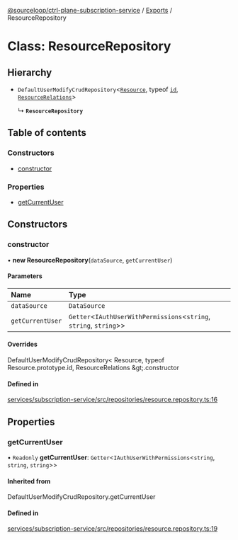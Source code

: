 [@sourceloop/ctrl-plane-subscription-service](../README.md) / [Exports](../modules.md) / ResourceRepository

# Class: ResourceRepository

## Hierarchy

- `DefaultUserModifyCrudRepository`<[`Resource`](Resource.md), typeof [`id`](Resource.md#id), [`ResourceRelations`](../interfaces/ResourceRelations.md)\>

  ↳ **`ResourceRepository`**

## Table of contents

### Constructors

- [constructor](ResourceRepository.md#constructor)

### Properties

- [getCurrentUser](ResourceRepository.md#getcurrentuser)

## Constructors

### constructor

• **new ResourceRepository**(`dataSource`, `getCurrentUser`)

#### Parameters

| Name | Type |
| :------ | :------ |
| `dataSource` | `DataSource` |
| `getCurrentUser` | `Getter`<`IAuthUserWithPermissions`<`string`, `string`, `string`\>\> |

#### Overrides

DefaultUserModifyCrudRepository&lt;
  Resource,
  typeof Resource.prototype.id,
  ResourceRelations
\&gt;.constructor

#### Defined in

[services/subscription-service/src/repositories/resource.repository.ts:16](https://github.com/sourcefuse/arc-saas/blob/c6084d0/services/subscription-service/src/repositories/resource.repository.ts#L16)

## Properties

### getCurrentUser

• `Readonly` **getCurrentUser**: `Getter`<`IAuthUserWithPermissions`<`string`, `string`, `string`\>\>

#### Inherited from

DefaultUserModifyCrudRepository.getCurrentUser

#### Defined in

[services/subscription-service/src/repositories/resource.repository.ts:19](https://github.com/sourcefuse/arc-saas/blob/c6084d0/services/subscription-service/src/repositories/resource.repository.ts#L19)
